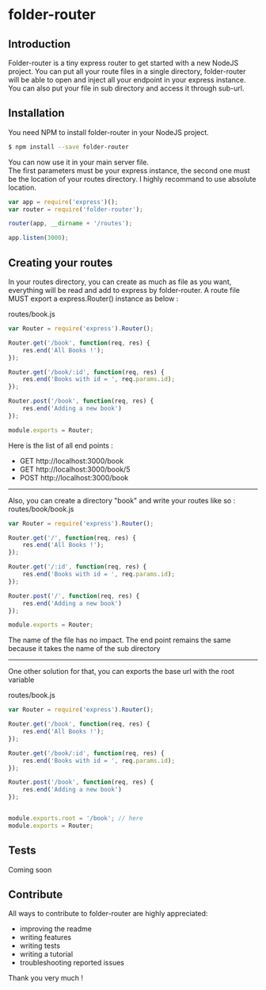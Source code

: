 # folder-router

## Introduction
Folder-router is a tiny express router to get started with a new NodeJS project. You can put all your route files in a single directory, folder-router will be able to open and inject all your endpoint in your express instance. You can also put your file in sub directory and access it through sub-url.

## Installation

You need NPM to install folder-router in your NodeJS project.

```sh
$ npm install --save folder-router
```

You can now use it in your main server file.  
The first parameters must be your express instance, the second one must be the location of your routes directory. I highly recommand to use absolute location.
```js
var app = require('express')();
var router = require('folder-router');

router(app, __dirname + '/routes');

app.listen(3000);
```

## Creating your routes

In your routes directory, you can create as much as file as you want, everything will be read and add to express by folder-router. A route file MUST export a express.Router() instance as below  :
  
routes/book.js
```js
var Router = require('express').Router();

Router.get('/book', function(req, res) {
	res.end('All Books !');
});

Router.get('/book/:id', function(req, res) {
	res.end('Books with id = ', req.params.id);
});

Router.post('/book', function(req, res) {
	res.end('Adding a new book')
});

module.exports = Router;
```
Here is the list of all end points :
- GET http://localhost:3000/book
- GET http://localhost:3000/book/5
- POST http://localhost:3000/book
  
-------------
Also, you can create a directory "book" and write your routes like so :  
routes/book/book.js
```js
var Router = require('express').Router();

Router.get('/', function(req, res) {
	res.end('All Books !');
});

Router.get('/:id', function(req, res) {
	res.end('Books with id = ', req.params.id);
});

Router.post('/', function(req, res) {
	res.end('Adding a new book')
});

module.exports = Router;
```
The name of the file has no impact. The end point remains the same because it takes the name of the sub directory

---------

One other solution for that, you can exports the base url with the root variable

routes/book.js
```js
var Router = require('express').Router();

Router.get('/book', function(req, res) {
	res.end('All Books !');
});

Router.get('/book/:id', function(req, res) {
	res.end('Books with id = ', req.params.id);
});

Router.post('/book', function(req, res) {
	res.end('Adding a new book')
});


module.exports.root = '/book'; // here
module.exports = Router;
```


## Tests
Coming soon

## Contribute
All ways to contribute to folder-router are highly appreciated:  
- improving the readme  
- writing features  
- writing tests  
- writing a tutorial  
- troubleshooting reported issues
  
Thank you very much !
